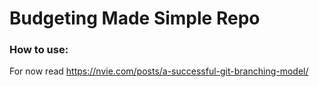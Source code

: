 # Budgeting Made Simple Repo

### How to use:
For now read https://nvie.com/posts/a-successful-git-branching-model/


